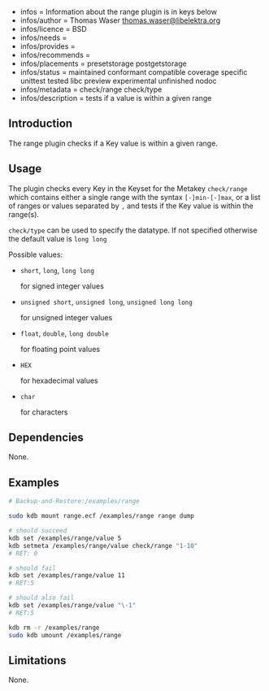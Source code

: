 - infos = Information about the range plugin is in keys below
- infos/author = Thomas Waser <thomas.waser@libelektra.org>
- infos/licence = BSD
- infos/needs =
- infos/provides =
- infos/recommends =
- infos/placements = presetstorage postgetstorage
- infos/status = maintained conformant compatible coverage specific unittest tested libc preview experimental unfinished nodoc
- infos/metadata = check/range check/type
- infos/description = tests if a value is within a given range

## Introduction ##

The range plugin checks if a Key value is within a given range.

## Usage ##

The plugin checks every Key in the Keyset for the Metakey `check/range` which contains either a single range with the syntax `[-]min-[-]max`, or a list of ranges or values separated by `,` and tests if the Key value is within the range(s).

`check/type` can be used to specify the datatype. If not specified otherwise the default value is `long long`

Possible values:

* `short`, `long`, `long long`

   for signed integer values

* `unsigned short`, `unsigned long`, `unsigned long long`

   for unsigned integer values

* `float`, `double`, `long double`

   for floating point values

* `HEX`

   for hexadecimal values

* `char`

   for characters

 
## Dependencies ##

None.

## Examples ##

```sh
# Backup-and-Restore:/examples/range

sudo kdb mount range.ecf /examples/range range dump

# should succeed
kdb set /examples/range/value 5
kdb setmeta /examples/range/value check/range "1-10"
# RET: 0

# should fail
kdb set /examples/range/value 11
# RET:5

# should also fail
kdb set /examples/range/value "\-1"
# RET:5

kdb rm -r /examples/range
sudo kdb umount /examples/range
```

## Limitations ##

None.
